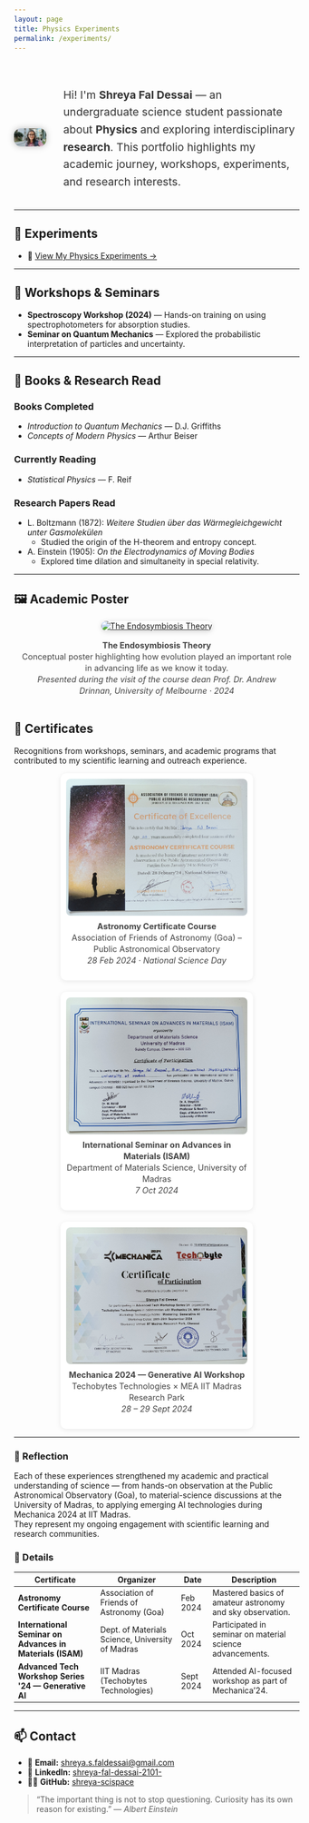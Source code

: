```yaml
---
layout: page
title: Physics Experiments
permalink: /experiments/
---
```


<!-- Profile section -->
<div style="display: flex; align-items: center; gap: 30px; margin-top: 40px;">

  <!-- Left-aligned photo -->
  <img src="profile.jpg" alt="Shreya Fal Dessai" 
       style="width: 280px; border-radius: 12px; box-shadow: 0 0 12px rgba(0,0,0,0.25); object-fit: cover;">

  <!-- About text -->
  <div>
    <p style="font-size: 1.2rem; line-height: 1.6; color: #333;">
      Hi! I'm <strong>Shreya Fal Dessai</strong> — an undergraduate science student passionate about 
      <strong>Physics</strong> and exploring interdisciplinary <strong>research</strong>.  
      This portfolio highlights my academic journey, workshops, experiments, and research interests.
    </p>
  </div>
</div>


---

## 🧪 Experiments
- 🔬 [View My Physics Experiments →](./experiments.md)


---

## 🧬 Workshops & Seminars
- **Spectroscopy Workshop (2024)** — Hands-on training on using spectrophotometers for absorption studies.  
- **Seminar on Quantum Mechanics** — Explored the probabilistic interpretation of particles and uncertainty.  

---

## 📖 Books & Research Read

### **Books Completed**
- *Introduction to Quantum Mechanics* — D.J. Griffiths  
- *Concepts of Modern Physics* — Arthur Beiser  

### **Currently Reading**
- *Statistical Physics* — F. Reif  

### **Research Papers Read**
- L. Boltzmann (1872): *Weitere Studien über das Wärmegleichgewicht unter Gasmolekülen*  
  - Studied the origin of the H-theorem and entropy concept.  
- A. Einstein (1905): *On the Electrodynamics of Moving Bodies*  
  - Explored time dilation and simultaneity in special relativity.  

---

## 🖼️ Academic Poster

<style>
.poster-card {
  display: flex;
  flex-direction: column;
  align-items: center;
  gap: 10px;
  text-align: center;
  max-width: 480px;
  margin: 0 auto;
}
.poster-card img {
  width: 100%;
  border-radius: 10px;
  box-shadow: 0 2px 10px rgba(0,0,0,0.15);
  transition: transform 0.25s ease-in-out;
}
.poster-card img:hover {
  transform: scale(1.03);
}
.caption {
  font-size: 0.9rem;
  color: #444;
  line-height: 1.4;
}
</style>

<div class="poster-card">
  <a href="images/Endosymbiosis.png" target="_blank">
    <img src="images/Endosymbiosis.png" alt="The Endosymbiosis Theory">
  </a>
  <p class="caption">
    <strong>The Endosymbiosis Theory</strong><br>
    Conceptual poster highlighting how evolution played an important role in advancing life as we know it today.<br>
    <em>Presented during the visit of the course dean Prof. Dr. Andrew Drinnan, University of Melbourne · 2024</em>
  </p>
</div>

## 🏅 Certificates

<p>Recognitions from workshops, seminars, and academic programs that contributed to my scientific learning and outreach experience.</p>

<style>
.certificate-gallery {
  display: flex;
  flex-wrap: wrap;
  justify-content: center;
  gap: 20px;
}
.certificate {
  text-align: center;
  width: 320px;
  background: #fff;
  border-radius: 10px;
  padding: 10px;
  box-shadow: 0 2px 10px rgba(0,0,0,0.08);
}
.certificate img {
  width: 100%;
  border-radius: 8px;
  transition: transform 0.2s ease-in-out;
}
.certificate img:hover {
  transform: scale(1.03);
}
.caption {
  font-size: 0.9rem;
  color: #444;
  margin-top: 6px;
  line-height: 1.4;
}
</style>

<div class="certificate-gallery">

  <!-- Astronomy Certificate -->
  <div class="certificate">
    <a href="images/Astronomy Certificate.png" target="_blank">
      <img src="images/Astronomy Certificate.png" alt="Astronomy Certificate Course">
    </a>
    <p class="caption">
      <strong>Astronomy Certificate Course</strong><br>
      Association of Friends of Astronomy (Goa) – Public Astronomical Observatory<br>
      <em>28 Feb 2024 · National Science Day</em>
    </p>
  </div>

  <!-- Materials Science Seminar Certificate -->
  <div class="certificate">
    <a href="images/Advances in Material science international conference.png" target="_blank">
      <img src="images/Advances in Material science international conference.png" alt="Materials Science Seminar Certificate">
    </a>
    <p class="caption">
      <strong>International Seminar on Advances in Materials (ISAM)</strong><br>
      Department of Materials Science, University of Madras<br>
      <em>7 Oct 2024</em>
    </p>
  </div>

  <!-- Mechanica Workshop Certificate -->
  <div class="certificate">
    <a href="images/Mechanica 2024 gen AI.png" target="_blank">
      <img src="images/Mechanica 2024 gen AI.png" alt="Mechanica 2024 Generative AI Workshop">
    </a>
    <p class="caption">
      <strong>Mechanica 2024 — Generative AI Workshop</strong><br>
      Techobytes Technologies × MEA IIT Madras Research Park<br>
      <em>28 – 29 Sept 2024</em>
    </p>
  </div>

</div>

---

### 📜 Reflection
Each of these experiences strengthened my academic and practical understanding of science — from hands-on observation at the Public Astronomical Observatory (Goa), to material-science discussions at the University of Madras, to applying emerging AI technologies during Mechanica 2024 at IIT Madras.  
They represent my ongoing engagement with scientific learning and research communities.


### 📜 Details

| Certificate | Organizer | Date | Description |
|--------------|------------|------|--------------|
| **Astronomy Certificate Course** | Association of Friends of Astronomy (Goa) | Feb 2024 | Mastered basics of amateur astronomy and sky observation. |
| **International Seminar on Advances in Materials (ISAM)** | Dept. of Materials Science, University of Madras | Oct 2024 | Participated in seminar on material science advancements. |
| **Advanced Tech Workshop Series '24 — Generative AI** | IIT Madras (Techobytes Technologies) | Sept 2024 | Attended AI-focused workshop as part of Mechanica’24. |


---

## 📫 Contact

- 📧 **Email:** [shreya.s.faldessai@gmail.com](mailto:shreya.s.faldessai@gmail.com)  
- 💼 **LinkedIn:** [shreya-fal-dessai-2101-](https://www.linkedin.com/in/shreya-fal-dessai-2101-/)  
- 🧑‍💻 **GitHub:** [shreya-scispace](https://github.com/shreya-scispace)






> “The important thing is not to stop questioning. Curiosity has its own reason for existing.” — *Albert Einstein*
